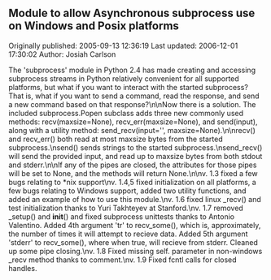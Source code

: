## Module to allow Asynchronous subprocess use on Windows and Posix platforms

Originally published: 2005-09-13 12:36:19
Last updated: 2006-12-01 17:30:02
Author: Josiah Carlson

The 'subprocess' module in Python 2.4 has made creating and accessing subprocess streams in Python relatively convenient for all supported platforms, but what if you want to interact with the started subprocess?  That is, what if you want to send a command, read the response, and send a new command based on that response?\n\nNow there is a solution.  The included subprocess.Popen subclass adds three new commonly used methods: recv(maxsize=None), recv_err(maxsize=None), and send(input), along with a utility method: send_recv(input='', maxsize=None).\n\nrecv() and recv_err() both read at most maxsize bytes from the started subprocess.\nsend() sends strings to the started subprocess.\nsend_recv() will send the provided input, and read up to maxsize bytes from both stdout and stderr.\n\nIf any of the pipes are closed, the attributes for those pipes will be set to None, and the methods will return None.\n\nv. 1.3 fixed a few bugs relating to *nix support\nv. 1.4,5 fixed initialization on all platforms, a few bugs relating to Windows support, added two utility functions, and added an example of how to use this module.\nv. 1.6 fixed linux _recv() and test initialization thanks to Yuri Takhteyev at Stanford.\nv. 1.7 removed _setup() and __init__() and fixed subprocess unittests thanks to Antonio Valentino.  Added 4th argument 'tr' to recv_some(), which is, approximately, the number of times it will attempt to recieve data.  Added 5th argument 'stderr' to recv_some(), where when true, will recieve from stderr.  Cleaned up some pipe closing.\nv. 1.8 Fixed missing self. parameter in non-windows _recv method thanks to comment.\nv. 1.9 Fixed fcntl calls for closed handles.